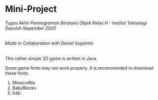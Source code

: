 # Mini-Project
###### Tugas Akhir Pemrograman Berbasis Objek Kelas H - Institut Teknologi Sepuluh Nopember 2020
###### Made in Collaboration with Daniel Sugianto

This rather simple 2D game is written in Java.

Some game fonts may not work properly. It is recommended to download these fonts:
1. Minecraftia
2. BabyBlocks
3. 04b
